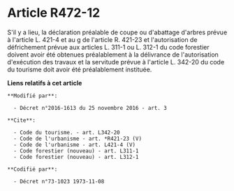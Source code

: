 # Article R472-12

S'il y a lieu, la déclaration préalable de coupe ou d'abattage d'arbres prévue à l'article L. 421-4 et au g de l'article R.
421-23 et l'autorisation de défrichement prévue aux articles L. 311-1 ou L. 312-1 du code forestier doivent avoir été
obtenues préalablement à la délivrance de l'autorisation d'exécution des travaux et la servitude prévue à l'article L. 342-20
du code du tourisme doit avoir été préalablement instituée.

**Liens relatifs à cet article**

	**Modifié par**:

	  - Décret n°2016-1613 du 25 novembre 2016 - art. 3

	**Cite**:

	  - Code du tourisme. - art. L342-20
	  - Code de l'urbanisme - art. *R421-23 (V)
	  - Code de l'urbanisme - art. L421-4 (V)
	  - Code forestier (nouveau) - art. L311-1
	  - Code forestier (nouveau) - art. L312-1

	**Codifié par**:

	  - Décret n°73-1023 1973-11-08
